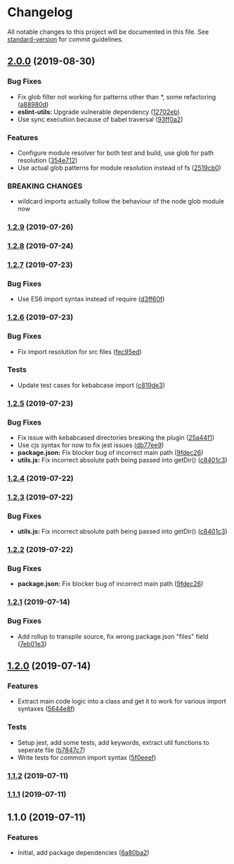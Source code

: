 # Changelog

All notable changes to this project will be documented in this file. See [standard-version](https://github.com/conventional-changelog/standard-version) for commit guidelines.

## [2.0.0](https://github.com/bluepropane/babel-plugin-import-dir/compare/v1.2.9...v2.0.0) (2019-08-30)


### Bug Fixes

* Fix glob filter not working for patterns other than *, some refactoring ([a88980d](https://github.com/bluepropane/babel-plugin-import-dir/commit/a88980d))
* **eslint-utils:** Upgrade vulnerable dependency ([12702eb](https://github.com/bluepropane/babel-plugin-import-dir/commit/12702eb))
* Use sync execution because of babel traversal ([93ff0a2](https://github.com/bluepropane/babel-plugin-import-dir/commit/93ff0a2))


### Features

* Configure module resolver for both test and build, use glob for path resolution ([354e712](https://github.com/bluepropane/babel-plugin-import-dir/commit/354e712))
* Use actual glob patterns for module resolution instead of fs ([2519cb0](https://github.com/bluepropane/babel-plugin-import-dir/commit/2519cb0))


### BREAKING CHANGES

* wildcard imports actually follow the behaviour of the node glob module now



### [1.2.9](https://github.com/bluepropane/babel-plugin-import-dir/compare/v1.2.8...v1.2.9) (2019-07-26)



### [1.2.8](https://github.com/bluepropane/babel-plugin-import-dir/compare/v1.2.7...v1.2.8) (2019-07-24)



### [1.2.7](https://github.com/bluepropane/babel-plugin-import-dir/compare/v1.2.6...v1.2.7) (2019-07-23)


### Bug Fixes

* Use ES6 import syntax instead of require ([d3ff60f](https://github.com/bluepropane/babel-plugin-import-dir/commit/d3ff60f))



### [1.2.6](https://github.com/bluepropane/babel-plugin-import-dir/compare/v1.2.5...v1.2.6) (2019-07-23)


### Bug Fixes

* Fix import resolution for src files ([fec95ed](https://github.com/bluepropane/babel-plugin-import-dir/commit/fec95ed))


### Tests

* Update test cases for kebabcase import ([c819de3](https://github.com/bluepropane/babel-plugin-import-dir/commit/c819de3))



### [1.2.5](https://github.com/bluepropane/babel-plugin-import-dir/compare/v1.2.1...v1.2.5) (2019-07-23)


### Bug Fixes

* Fix issue with kebabcased directories breaking the plugin ([25a44f1](https://github.com/bluepropane/babel-plugin-import-dir/commit/25a44f1))
* Use cjs syntax for now to fix jest issues ([db77ee9](https://github.com/bluepropane/babel-plugin-import-dir/commit/db77ee9))
* **package.json:** Fix blocker bug of incorrect main path ([9fdec26](https://github.com/bluepropane/babel-plugin-import-dir/commit/9fdec26))
* **utils.js:** Fix incorrect absolute path being passed into getDir() ([c8401c3](https://github.com/bluepropane/babel-plugin-import-dir/commit/c8401c3))



### [1.2.4](https://github.com/bluepropane/babel-plugin-import-dir/compare/v1.2.3...v1.2.4) (2019-07-22)



### [1.2.3](https://github.com/bluepropane/babel-plugin-import-dir/compare/v1.2.2...v1.2.3) (2019-07-22)


### Bug Fixes

* **utils.js:** Fix incorrect absolute path being passed into getDir() ([c8401c3](https://github.com/bluepropane/babel-plugin-import-dir/commit/c8401c3))



### [1.2.2](https://github.com/bluepropane/babel-plugin-import-dir/compare/v1.2.1...v1.2.2) (2019-07-22)


### Bug Fixes

* **package.json:** Fix blocker bug of incorrect main path ([9fdec26](https://github.com/bluepropane/babel-plugin-import-dir/commit/9fdec26))



### [1.2.1](https://github.com/bluepropane/babel-plugin-import-dir/compare/v1.2.0...v1.2.1) (2019-07-14)


### Bug Fixes

* Add rollup to transpile source, fix wrong package.json "files" field ([7eb01e3](https://github.com/bluepropane/babel-plugin-import-dir/commit/7eb01e3))



## [1.2.0](https://github.com/bluepropane/babel-plugin-import-dir/compare/v1.1.2...v1.2.0) (2019-07-14)


### Features

* Extract main code logic into a class and get it to work for various import syntaxes ([5644e8f](https://github.com/bluepropane/babel-plugin-import-dir/commit/5644e8f))


### Tests

* Setup jest, add some tests, add keywords, extract util functions to seperate file ([b7847c7](https://github.com/bluepropane/babel-plugin-import-dir/commit/b7847c7))
* Write tests for common import syntax ([5f0eeef](https://github.com/bluepropane/babel-plugin-import-dir/commit/5f0eeef))



### [1.1.2](https://github.com/bluepropane/babel-plugin-import-dir/compare/v1.1.1...v1.1.2) (2019-07-11)



### [1.1.1](https://github.com/bluepropane/babel-plugin-import-dir/compare/v1.1.0...v1.1.1) (2019-07-11)



## 1.1.0 (2019-07-11)


### Features

* Initial, add package dependencies ([6a80ba2](https://github.com/bluepropane/babel-plugin-import-dir/commit/6a80ba2))
